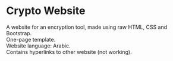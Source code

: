 # Crypto Website
A website for an encryption tool, made using raw HTML, CSS and Bootstrap.<br />
One-page template.<br />
Website language: Arabic.<br />
Contains hyperlinks to other website (not working).
